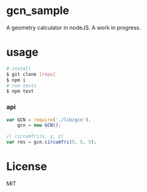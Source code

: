 # gcn_sample
A geometry calculator in nodeJS. A work in progress.

# usage
```bash
# install
$ git clone [repo]
$ npm i
# run tests
$ npm test
```

### api
```javascript
var GCN = require('./lib/gcn'),
    gcn = new GCN();

// circumTri(x, y, z)
var res = gcn.circumTri(5, 5, 5);
```

# License
MIT
